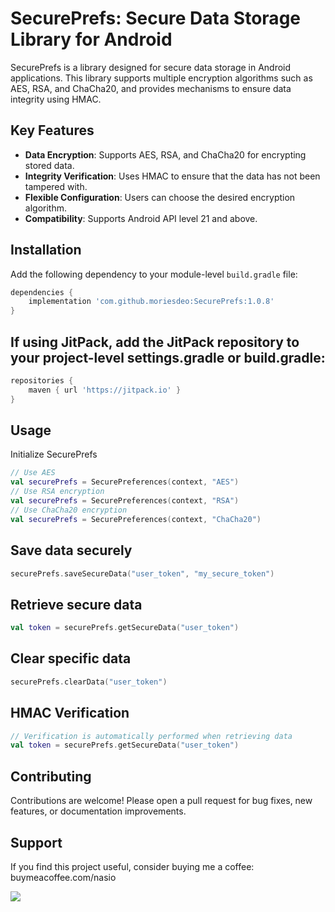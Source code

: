# SecurePrefs: Secure Data Storage Library for Android

SecurePrefs is a library designed for secure data storage in Android applications. This library supports multiple encryption algorithms such as AES, RSA, and ChaCha20, and provides mechanisms to ensure data integrity using HMAC.

## Key Features
- **Data Encryption**: Supports AES, RSA, and ChaCha20 for encrypting stored data.
- **Integrity Verification**: Uses HMAC to ensure that the data has not been tampered with.
- **Flexible Configuration**: Users can choose the desired encryption algorithm.
- **Compatibility**: Supports Android API level 21 and above.

## Installation
Add the following dependency to your module-level `build.gradle` file:

```groovy
dependencies {
    implementation 'com.github.moriesdeo:SecurePrefs:1.0.8'
}

```
## If using JitPack, add the JitPack repository to your project-level settings.gradle or build.gradle:
```groovy
repositories {
    maven { url 'https://jitpack.io' }
}

```
## Usage
Initialize SecurePrefs
```kotlin
// Use AES
val securePrefs = SecurePreferences(context, "AES")
// Use RSA encryption
val securePrefs = SecurePreferences(context, "RSA")
// Use ChaCha20 encryption
val securePrefs = SecurePreferences(context, "ChaCha20")

```
## Save data securely
```kotlin
securePrefs.saveSecureData("user_token", "my_secure_token")

```
## Retrieve secure data
```kotlin
val token = securePrefs.getSecureData("user_token")

```
## Clear specific data
```kotlin
securePrefs.clearData("user_token")

```
## HMAC Verification
```kotlin
// Verification is automatically performed when retrieving data
val token = securePrefs.getSecureData("user_token")

```
## Contributing
Contributions are welcome! Please open a pull request for bug fixes, new features, or documentation improvements.

## Support
If you find this project useful, consider buying me a coffee:
buymeacoffee.com/nasio

[![](https://jitpack.io/v/moriesdeo/Secure-Projects.svg)](https://jitpack.io/#moriesdeo/Secure-Projects)

